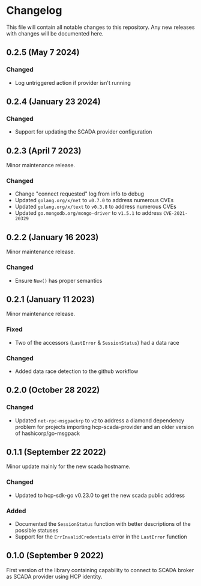 # Changelog
This file will contain all notable changes to this repository. Any new releases with changes will be documented here.

## 0.2.5 (May 7 2024)

### Changed
- Log untriggered action if provider isn't running

## 0.2.4 (January 23 2024)

### Changed
- Support for updating the SCADA provider configuration

## 0.2.3 (April 7 2023)
Minor maintenance release.

### Changed
- Change "connect requested" log from info to debug
- Updated `golang.org/x/net` to `v0.7.0` to address numerous CVEs
- Updated `golang.org/x/text` to `v0.3.8` to address numerous CVEs
- Updated `go.mongodb.org/mongo-driver` to `v1.5.1` to address `CVE-2021-20329`

## 0.2.2 (January 16 2023)
Minor maintenance release.

### Changed
- Ensure `New()` has proper semantics

## 0.2.1 (January 11 2023)
Minor maintenance release.

### Fixed
- Two of the accessors (`LastError` & `SessionStatus`) had a data race

### Changed
- Added data race detection to the github workflow

## 0.2.0 (October 28 2022)
### Changed
- Updated `net-rpc-msgpackrp` to `v2` to address a diamond dependency problem for projects importing hcp-scada-provider and an older version of hashicorp/go-msgpack

## 0.1.1 (September 22 2022)
Minor update mainly for the new scada hostname.

### Changed
- Updated to hcp-sdk-go v0.23.0 to get the new scada public address

### Added
- Documented the `SessionStatus` function with better descriptions of the possible statuses
- Support for the `ErrInvalidCredentials` error in the `LastError` function

## 0.1.0 (September 9 2022)
First version of the library containing capability to connect to SCADA broker as SCADA provider using HCP identity.
